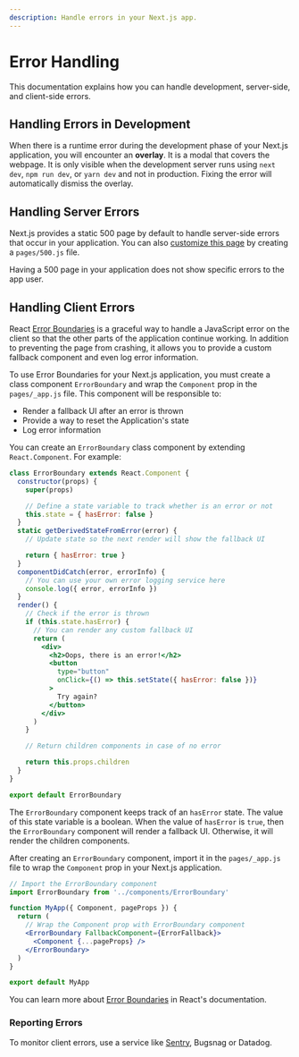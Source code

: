 ```yaml
---
description: Handle errors in your Next.js app.
---
```


# Error Handling

This documentation explains how you can handle development, server-side, and client-side errors.

## Handling Errors in Development

When there is a runtime error during the development phase of your Next.js application, you will encounter an **overlay**. It is a modal that covers the webpage. It is only visible when the development server runs using `next dev`, `npm run dev`, or `yarn dev` and not in production. Fixing the error will automatically dismiss the overlay.

## Handling Server Errors

Next.js provides a static 500 page by default to handle server-side errors that occur in your application. You can also [customize this page](/docs/advanced-features/custom-error-page#customizing-the-500-page) by creating a `pages/500.js` file.

Having a 500 page in your application does not show specific errors to the app user.

## Handling Client Errors

React [Error Boundaries](https://reactjs.org/docs/error-boundaries.html) is a graceful way to handle a JavaScript error on the client so that the other parts of the application continue working. In addition to preventing the page from crashing, it allows you to provide a custom fallback component and even log error information.

To use Error Boundaries for your Next.js application, you must create a class component `ErrorBoundary` and wrap the `Component` prop in the `pages/_app.js` file. This component will be responsible to:

- Render a fallback UI after an error is thrown
- Provide a way to reset the Application's state
- Log error information

You can create an `ErrorBoundary` class component by extending `React.Component`. For example:

```jsx
class ErrorBoundary extends React.Component {
  constructor(props) {
    super(props)

    // Define a state variable to track whether is an error or not
    this.state = { hasError: false }
  }
  static getDerivedStateFromError(error) {
    // Update state so the next render will show the fallback UI

    return { hasError: true }
  }
  componentDidCatch(error, errorInfo) {
    // You can use your own error logging service here
    console.log({ error, errorInfo })
  }
  render() {
    // Check if the error is thrown
    if (this.state.hasError) {
      // You can render any custom fallback UI
      return (
        <div>
          <h2>Oops, there is an error!</h2>
          <button
            type="button"
            onClick={() => this.setState({ hasError: false })}
          >
            Try again?
          </button>
        </div>
      )
    }

    // Return children components in case of no error

    return this.props.children
  }
}

export default ErrorBoundary
```

The `ErrorBoundary` component keeps track of an `hasError` state. The value of this state variable is a boolean. When the value of `hasError` is `true`, then the `ErrorBoundary` component will render a fallback UI. Otherwise, it will render the children components.

After creating an `ErrorBoundary` component, import it in the `pages/_app.js` file to wrap the `Component` prop in your Next.js application.

```jsx
// Import the ErrorBoundary component
import ErrorBoundary from '../components/ErrorBoundary'

function MyApp({ Component, pageProps }) {
  return (
    // Wrap the Component prop with ErrorBoundary component
    <ErrorBoundary FallbackComponent={ErrorFallback}>
      <Component {...pageProps} />
    </ErrorBoundary>
  )
}

export default MyApp
```

You can learn more about [Error Boundaries](https://reactjs.org/docs/error-boundaries.html) in React's documentation.

### Reporting Errors

To monitor client errors, use a service like [Sentry](https://github.com/vercel/next.js/tree/canary/examples/with-sentry), Bugsnag or Datadog.
